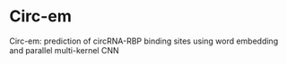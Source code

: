 # Circ-em
Circ-em: prediction of circRNA-RBP binding sites using word embedding and parallel multi-kernel CNN
